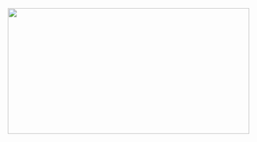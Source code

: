 <div align="center">
  <img src="https://assets.nickficano.com/gh-alexa-find-my-iphone.png" width="490px" height="255px"><br><br><br>
</div>
